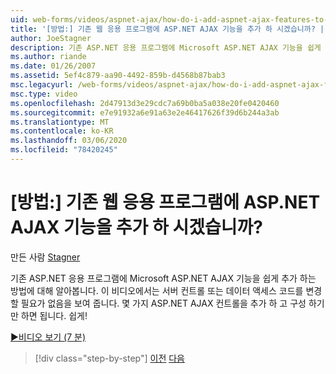 ```yaml
---
uid: web-forms/videos/aspnet-ajax/how-do-i-add-aspnet-ajax-features-to-an-existing-web-application
title: '[방법:] 기존 웹 응용 프로그램에 ASP.NET AJAX 기능을 추가 하 시겠습니까? | Microsoft Docs'
author: JoeStagner
description: 기존 ASP.NET 응용 프로그램에 Microsoft ASP.NET AJAX 기능을 쉽게 추가 하는 방법에 대해 알아봅니다. 이 비디오는 서비스를 변경할 필요가 없음을 보여 줍니다.
ms.author: riande
ms.date: 01/26/2007
ms.assetid: 5ef4c879-aa90-4492-859b-d4568b87bab3
msc.legacyurl: /web-forms/videos/aspnet-ajax/how-do-i-add-aspnet-ajax-features-to-an-existing-web-application
msc.type: video
ms.openlocfilehash: 2d47913d3e29cdc7a69b0ba5a038e20fe0420460
ms.sourcegitcommit: e7e91932a6e91a63e2e46417626f39d6b244a3ab
ms.translationtype: MT
ms.contentlocale: ko-KR
ms.lasthandoff: 03/06/2020
ms.locfileid: "78420245"
---
```

# <a name="how-do-i-add-aspnet-ajax-features-to-an-existing-web-application"></a>[방법:] 기존 웹 응용 프로그램에 ASP.NET AJAX 기능을 추가 하 시겠습니까?

만든 사람 [Stagner](https://github.com/JoeStagner)

기존 ASP.NET 응용 프로그램에 Microsoft ASP.NET AJAX 기능을 쉽게 추가 하는 방법에 대해 알아봅니다. 이 비디오에서는 서버 컨트롤 또는 데이터 액세스 코드를 변경할 필요가 없음을 보여 줍니다. 몇 가지 ASP.NET AJAX 컨트롤을 추가 하 고 구성 하기만 하면 됩니다. 쉽게!

[&#9654;비디오 보기 (7 분)](https://channel9.msdn.com/Blogs/ASP-NET-Site-Videos/how-do-i-add-aspnet-ajax-features-to-an-existing-web-application)

> [!div class="step-by-step"]
> [이전](how-do-i-make-client-side-network-callbacks-with-aspnet-ajax.md)
> [다음](how-do-i-aspnet-ajax-enable-an-existing-web-service.md)
